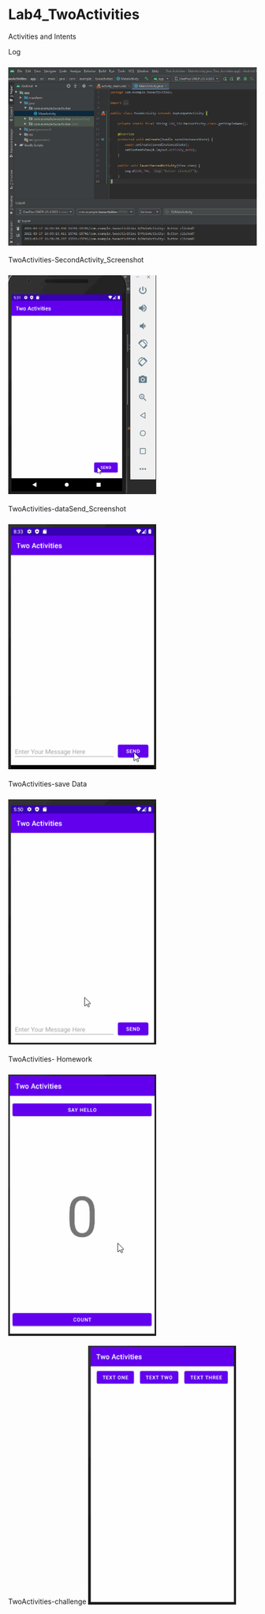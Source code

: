 # Lab4_TwoActivities
Activities and Intents

Log
### <img src="https://github.com/MAD-WeeklyAssignment/Lab4_TwoActivities/blob/master/Log.PNG?raw=true" width=600 />


TwoActivities-SecondActivity_Screenshot
### <img src="https://github.com/MAD-WeeklyAssignment/Lab4_TwoActivities/blob/master/SecondActivity_Screenshot.gif?raw=true" width=300 />

TwoActivities-dataSend_Screenshot
### <img src="https://github.com/MAD-WeeklyAssignment/Lab4_TwoActivities/blob/master/dataSend_Screenshot.gif?raw=true" width=300 />

TwoActivities-save Data
### <img src="https://github.com/MAD-WeeklyAssignment/Lab4_TwoActivities/blob/master/save_Screenshot.gif?raw=true" width=300 />

TwoActivities- Homework
### <img src="https://github.com/MAD-WeeklyAssignment/Lab4_TwoActivities/blob/master/L4Homework.gif?raw=true" width=300 />

TwoActivities-challenge
<img src="https://github.com/MAD-WeeklyAssignment/Lab4_TwoActivities/blob/master/L4challenge.gif?raw=true" width=300 />

